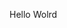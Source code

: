Hello Wolrd







































































































































































































































































































































































































































































































































































































































































































































































































































































































































































































































































































































































































































































































































































































































































































































































































































































































































































































































































































































































































